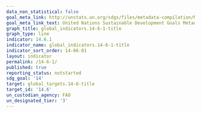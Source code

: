 ```yaml
---
data_non_statistical: false
goal_meta_link: http://unstats.un.org/sdgs/files/metadata-compilation/Metadata-Goal-14.pdf
goal_meta_link_text: United Nations Sustainable Development Goals Metadata (pdf 288kB)
graph_title: global_indicators.14-6-1-title
graph_type: line
indicator: 14.6.1
indicator_name: global_indicators.14-6-1-title
indicator_sort_order: 14-06-01
layout: indicator
permalink: /14-6-1/
published: true
reporting_status: notstarted
sdg_goal: '14'
target: global_targets.14-6-title
target_id: '14.6'
un_custodian_agency: FAO
un_designated_tier: '3'
---
```

